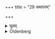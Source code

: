 +++
title = "29 अथापरम्"

+++

<details><summary>मूलम्</summary>

अथापरम् २९
</details>

<details><summary>Oldenberg</summary>

29. Now (follows) another (ceremony with the same five verses).
</details>
